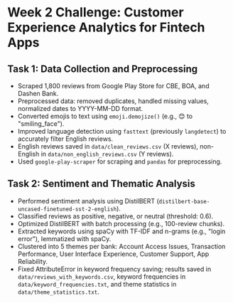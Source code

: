 # Week 2 Challenge: Customer Experience Analytics for Fintech Apps
## Task 1: Data Collection and Preprocessing
- Scraped 1,800 reviews from Google Play Store for CBE, BOA, and Dashen Bank.
- Preprocessed data: removed duplicates, handled missing values, normalized dates to YYYY-MM-DD format.
- Converted emojis to text using `emoji.demojize()` (e.g., 😊 to "smiling_face").
- Improved language detection using `fasttext` (previously `langdetect`) to accurately filter English reviews.
- English reviews saved in `data/clean_reviews.csv` (X reviews), non-English in `data/non_english_reviews.csv` (Y reviews).
- Used `google-play-scraper` for scraping and `pandas` for preprocessing.

## Task 2: Sentiment and Thematic Analysis
- Performed sentiment analysis using DistilBERT (`distilbert-base-uncased-finetuned-sst-2-english`).
- Classified reviews as positive, negative, or neutral (threshold: 0.6).
- Optimized DistilBERT with batch processing (e.g., 100-review chunks).
- Extracted keywords using spaCy with TF-IDF and n-grams (e.g., "login error"), lemmatized with spaCy.
- Clustered into 5 themes per bank: Account Access Issues, Transaction Performance, User Interface Experience, Customer Support, App Reliability.
- Fixed AttributeError in keyword frequency saving; results saved in `data/reviews_with_keywords.csv`, keyword frequencies in `data/keyword_frequencies.txt`, and theme statistics in `data/theme_statistics.txt`.
